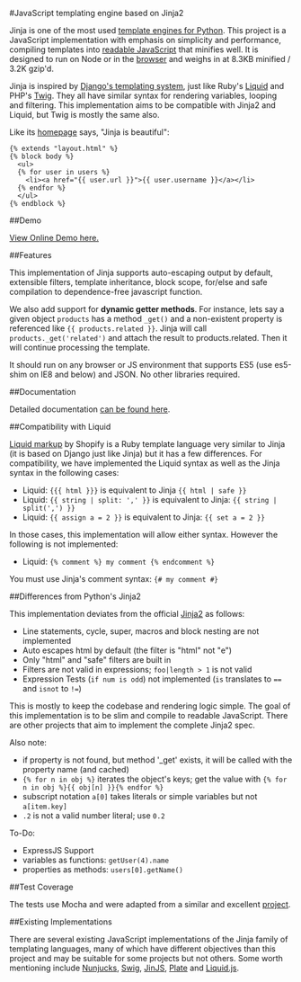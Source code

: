 #JavaScript templating engine based on Jinja2

Jinja is one of the most used [template engines for Python][jinja2]. This project is a JavaScript implementation with emphasis on simplicity and performance, compiling templates into [readable JavaScript][demo] that minifies well. It is designed to run on Node or in the [browser][demo] and weighs in at 8.3KB minified / 3.2K gzip'd.

Jinja is inspired by [Django's templating system][django], just like Ruby's [Liquid][liquid] and PHP's [Twig][twig]. They all have similar syntax for rendering variables, looping and filtering. This implementation aims to be compatible with Jinja2 and Liquid, but Twig is mostly the same also.

Like its [homepage](http://jinja.pocoo.org/) says, "Jinja is beautiful":

```
{% extends "layout.html" %}
{% block body %}
  <ul>
  {% for user in users %}
    <li><a href="{{ user.url }}">{{ user.username }}</a></li>
  {% endfor %}
  </ul>
{% endblock %}
```

##Demo

[View Online Demo here.][demo]


##Features

This implementation of Jinja supports auto-escaping output by default, extensible filters, template inheritance, block scope, for/else and safe compilation to dependence-free javascript function.

We also add support for **dynamic getter methods**. For instance, lets say a given object `products` has a method `_get()` and a non-existent property is referenced like `{{ products.related }}`. Jinja will call `products._get('related')` and attach the result to products.related. Then it will continue processing the template.

It should run on any browser or JS environment that supports ES5 (use es5-shim on IE8 and below) and JSON. No other libraries required.


##Documentation

Detailed documentation [can be found here][docs].


##Compatibility with Liquid

[Liquid markup][liquid] by Shopify is a Ruby template language very similar to Jinja (it is based on Django just like Jinja) but it has a few differences. For compatibility, we have implemented the Liquid syntax as well as the Jinja syntax in the following cases:

 * Liquid: `{{{ html }}}` is equivalent to Jinja `{{ html | safe }}`
 * Liquid: `{{ string | split: ',' }}` is equivalent to Jinja: `{{ string | split(',') }}`
 * Liquid: `{{ assign a = 2 }}` is equivalent to Jinja: `{{ set a = 2 }}`

In those cases, this implementation will allow either syntax. However the following is not implemented:

 * Liquid: `{% comment %} my comment {% endcomment %}`

You must use Jinja's comment syntax: `{# my comment #}`


##Differences from Python's Jinja2

This implementation deviates from the official [Jinja2][jinja2] as follows:

 - Line statements, cycle, super, macros and block nesting are not implemented
 - Auto escapes html by default (the filter is "html" not "e")
 - Only "html" and "safe" filters are built in
 - Filters are not valid in expressions; `foo|length > 1` is not valid
 - Expression Tests (`if num is odd`) not implemented (`is` translates to `==` and `isnot` to `!=`)

This is mostly to keep the codebase and rendering logic simple. The goal of this implementation is to be slim and compile to readable JavaScript. There are other projects that aim to implement the complete Jinja2 spec.

Also note:

 - if property is not found, but method '_get' exists, it will be called with the property name (and cached)
 - `{% for n in obj %}` iterates the object's keys; get the value with `{% for n in obj %}{{ obj[n] }}{% endfor %}`
 - subscript notation `a[0]` takes literals or simple variables but not `a[item.key]`
 - `.2` is not a valid number literal; use `0.2`

To-Do:

 - ExpressJS Support
 - variables as functions: `getUser(4).name`
 - properties as methods: `users[0].getName()`


##Test Coverage

The tests use Mocha and were adapted from a similar and excellent [project][swig].


##Existing Implementations

There are several existing JavaScript implementations of the Jinja family of templating languages, many of which have different objectives than this project and may be suitable for some projects but not others. Some worth mentioning include [Nunjucks][nunjucks], [Swig][swig], [JinJS][jinjs], [Plate][plate] and [Liquid.js][liquidjs].


[docs]: docs/guide.md
[demo]: http://sstur.com/jinja/demo/
[django]: http://docs.djangoproject.com/en/dev/ref/templates/builtins/
[liquid]: http://liquidmarkup.org/
[twig]: http://twig.sensiolabs.org/
[jinja2]: http://jinja.pocoo.org/
[nunjucks]: http://github.com/jlongster/nunjucks
[swig]: http://github.com/paularmstrong/swig
[jinjs]: http://github.com/ravelsoft/node-jinjs
[plate]: http://github.com/chrisdickinson/plate
[liquidjs]: http://github.com/darthapo/liquid.js
